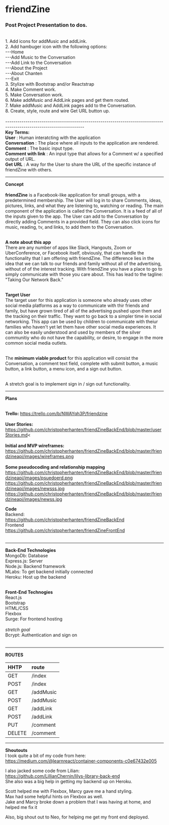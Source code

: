 <h1>friendZine</h1>

<h3>Post Project Presentation to dos.</h3><br/>
1. Add icons for addMusic and addLink.<br/>
2. Add hambuger icon with the following options:<br/>
     ---Home<br/>
     ---Add Music to the Conversation<br/>
     ---Add Link to the Conversation<br/>
     ---About the Project<br/>
     ---About Chanten<br/>
     ---Exit<br/>
3. Stylize with Bootstrap and/or Reactstrap<br/>
4. Make Comment work.<br/>
5. Make Conversation work.<br/>
6. Make addMusic and AddLink pages and get them routed.<br/>
7. Make addMusic and AddLink pages add to the Conversation.<br/>
8. Create, style, route and wire Get URL button up.<br/><br/>      
---------------------------------------------------------------------------------------------------------------------
<br/>
<b>Key Terms:</b><br/>
<b>User</b>              : Human interatcting with the application<br/>
<b>Conversation</b>      : The place where all inputs to the application are rendered.<br/>
<b>Comment</b>           : The basic input type.<br/>
<b>Comment with link</b> : An input type that allows for a Comment w/ a specified output of URL.<br/>
<b>Get URL</b>           : A way for the User to share the URL of the specific instance of friendZine with others.<br/>

______________________________________________________________________________________________________________________________
<b>Concept</b><br/><br/>
<b>friendZine</b> is a Facebook-like application for small groups, with a predetermined membership. The User will log in to share Comments, ideas, pictures, links, and what they are listening to, watching or reading. The main component of the application is called the Conversation. It is a feed of all of the inputs given to the app. The User can add to the Conversation by directly adding Comments in a provided field. They can also click icons for music, reading, tv, and links, to add them to the Conversation.<br/><br/>

<b> A note about this app</b><br/>
There are any number of apps like Slack, Hangouts, Zoom or UberConference, or Facebook itself, obviously,  that can handle the functionality that I am offering with friendZine. The difference lies in the idea that we can talk to our friends and family without all of the advertising, without of of the interest tracking. With friendZine you have a place to go to simply communicate with those you care about. This has lead to the tagline: "Taking Our Network Back."<br/><br/>

<b>Target User</b><br/>
The target user for this application is someone who already uses other social media platforms as a way to communicate with thir friends and family, but have grown tired of all of the advertising pushed upon them and the tracking on their traffic. They want to go back to a simpler time in social networking. This app can be used by children to communicate with theiur families who haven't yet let them have other social media experiences. It can also be easily understood and used by members of the silver communitiy who do not have the capability, or desire, to engage in the more common social media outlets.<br/><br/>

The <b>minimum viable product</b> for this application will consist the Conversation, a comment text field, complete with submit button, a music button, a link button, a menu icon, and a sign out button.<br/><br/>

A stretch goal is to implement sign in / sign out functionality.<br/>
______________________________________________________________________________________________________________________________
<b>Plans</b><br/><br/>

<b>Trello:</b> https://trello.com/b/NWAYqh3P/friendzine <br/><br/>
<b>User Stories:</b> https://github.com/christopherhanten/friendZineBackEnd/blob/master/userStories.md<<br/><br/>
<b>Initial and MVP wireframes:</b><br/>
https://github.com/christopherhanten/friendZineBackEnd/blob/master/friendzineapi/images/wireframes.png
<br/><br/>
<b>Some pseudocoding and relationship mapping</b><br/>
https://github.com/christopherhanten/friendZineBackEnd/blob/master/friendzineapi/images/psuedoerd.png<br />
https://github.com/christopherhanten/friendZineBackEnd/blob/master/friendzineapi/images/newsss.jpg<br />
https://github.com/christopherhanten/friendZineBackEnd/blob/master/friendzineapi/images/newss.jpg<br/>

<b>Code</b><br/>
Backend:<br/>
https://github.com/christopherhanten/friendZineBackEnd<br/>
Frontend<br/>
https://github.com/christopherhanten/friendZineFrontEnd<br/><br/>

______________________________________________________________________________________________________________________________
<b>Back-End Technologies</b><br/>
MongoDb: Database<br/>
Express.js: Server<br/>
Node.js: Backend framework<br/>
MLabs: To get backend initially connected<br/>
Heroku: Host up the backend<br/><br/>

<b>Front-End Technogies</b><br/>
React.js<br/>
Bootstrap<br/>
HTML/CSS<br/>
Flexbox</b><br/>
Surge: For frontend hosting <br/><br/>
<i>stretch goal</i><br/> Bcrypt: Authentication and sign on<br/><br/>

______________________________________________________________________________________________________________________________
<b>ROUTES</b><br/>

|HHTP|route|
|:-----|:-------|
|GET |/index|
|POST|/index|
|GET|/addMusic|
|POST|/addMusic|
|GET|/addLink|
|POST|/addLink|
|PUT|/comment|
|DELETE|/comment|

______________________________________________________________________________________________________________________________
<b>Shoutouts</b><br/>
I took quite a bit of my code from here:<br/>
https://medium.com/@learnreact/container-components-c0e67432e005<br/>

I also jacked some code from Lilian:<br/>
https://github.com/LillianChernin/lilys-library-back-end<br/>
She also was a big help in getting my backend up on Heroku.<br/>

Scott helped me with Flexbox, Marcy gave me a hand styling.<br/>
Max had some helpful hints on Flexbox as well.<br/>
Jake and Marcy broke down a problem that I was having at home, and helped me fix it<br/>

Also, big shout out to Neo, for helping me get my front end deployed.
